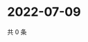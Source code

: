 # 2022-07-09

共 0 条

<!-- BEGIN WEIBO -->
<!-- 最后更新时间 Sat Jul 09 2022 04:18:08 GMT+0800 (China Standard Time) -->

<!-- END WEIBO -->

